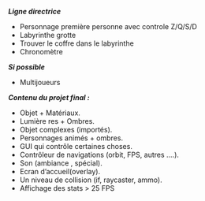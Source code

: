 ***Ligne directrice***
* Personnage première personne avec controle Z/Q/S/D
* Labyrinthe grotte
* Trouver le coffre dans le labyrinthe 
* Chronomètre

***Si possible***
* Multijoueurs

***Contenu du projet final :***

* Objet + Matériaux.
* Lumière res + Ombres.
* Objet complexes (importés).
* Personnages animés + ombres.
* GUI qui contrôle certaines choses.
* Contrôleur de navigations (orbit, FPS, autres ....).
* Son (ambiance , spécial).
* Ecran d’accueil(overlay).
* Un niveau de collision (if, raycaster, ammo). 
* Affichage des stats > 25 FPS
